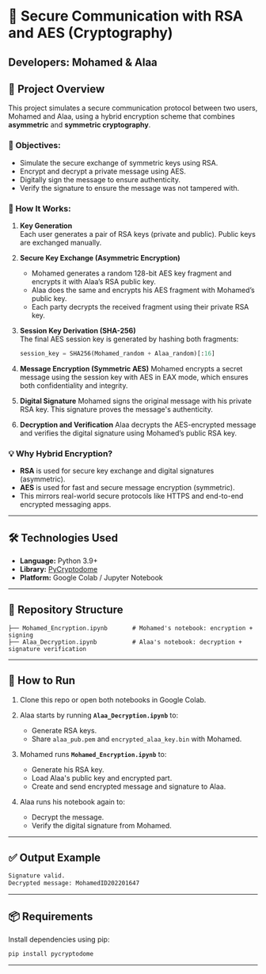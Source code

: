 # 🔐 Secure Communication with RSA and AES (Cryptography)

## Developers: Mohamed & Alaa

## 📖 Project Overview

This project simulates a secure communication protocol between two users, Mohamed and Alaa, using a hybrid encryption scheme that combines **asymmetric** and **symmetric cryptography**.

### 🎯 Objectives:
- Simulate the secure exchange of symmetric keys using RSA.
- Encrypt and decrypt a private message using AES.
- Digitally sign the message to ensure authenticity.
- Verify the signature to ensure the message was not tampered with.

### 🧠 How It Works:

1. **Key Generation**  
   Each user generates a pair of RSA keys (private and public). Public keys are exchanged manually.

2. **Secure Key Exchange (Asymmetric Encryption)**  
   - Mohamed generates a random 128-bit AES key fragment and encrypts it with Alaa’s RSA public key.
   - Alaa does the same and encrypts his AES fragment with Mohamed’s public key.
   - Each party decrypts the received fragment using their private RSA key.

3. **Session Key Derivation (SHA-256)**  
   The final AES session key is generated by hashing both fragments:
   ```python
   session_key = SHA256(Mohamed_random + Alaa_random)[:16]
   ```

4. **Message Encryption (Symmetric AES)**
   Mohamed encrypts a secret message using the session key with AES in EAX mode, which ensures both confidentiality and integrity.

5. **Digital Signature**
   Mohamed signs the original message with his private RSA key. This signature proves the message's authenticity.

6. **Decryption and Verification**
   Alaa decrypts the AES-encrypted message and verifies the digital signature using Mohamed’s public RSA key.

### 💡 Why Hybrid Encryption?

* **RSA** is used for secure key exchange and digital signatures (asymmetric).
* **AES** is used for fast and secure message encryption (symmetric).
* This mirrors real-world secure protocols like HTTPS and end-to-end encrypted messaging apps.

---

## 🛠️ Technologies Used

* **Language:** Python 3.9+
* **Library:** [PyCryptodome](https://pycryptodome.readthedocs.io/en/latest/)
* **Platform:** Google Colab / Jupyter Notebook

---

## 📁 Repository Structure

```
├── Mohamed_Encryption.ipynb       # Mohamed's notebook: encryption + signing
├── Alaa_Decryption.ipynb          # Alaa's notebook: decryption + signature verification
```

---

## 🚀 How to Run

1. Clone this repo or open both notebooks in Google Colab.
2. Alaa starts by running **`Alaa_Decryption.ipynb`** to:

   * Generate RSA keys.
   * Share `alaa_pub.pem` and `encrypted_alaa_key.bin` with Mohamed.
3. Mohamed runs **`Mohamed_Encryption.ipynb`** to:

   * Generate his RSA key.
   * Load Alaa's public key and encrypted part.
   * Create and send encrypted message and signature to Alaa.
4. Alaa runs his notebook again to:

   * Decrypt the message.
   * Verify the digital signature from Mohamed.

---

## ✅ Output Example

```bash
Signature valid.
Decrypted message: MohamedID202201647
```

---

## 📦 Requirements

Install dependencies using pip:

```bash
pip install pycryptodome
```

---
